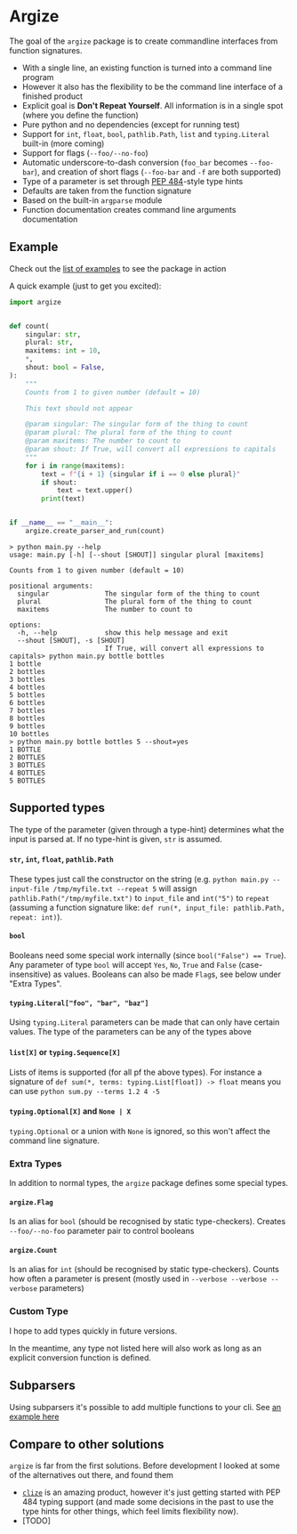 # Argize

The goal of the `argize` package is to create commandline interfaces from function signatures.

- With a single line, an existing function is turned into a command line program
- However it also has the flexibility to be the command line interface of a finished product
- Explicit goal is **Don't Repeat Yourself**. All information is in a single spot (where you define the function)
- Pure python and no dependencies (except for running test)
- Support for `int`, `float`, `bool`, `pathlib.Path`, `list` and `typing.Literal` built-in (more coming)
- Support for flags (`--foo/--no-foo`)
- Automatic underscore-to-dash conversion (`foo_bar` becomes `--foo-bar`), and creation of short flags (`--foo-bar` and `-f` are both supported)
- Type of a parameter is set through [PEP 484][2]-style type hints
- Defaults are taken from the function signature
- Based on the built-in `argparse` module
- Function documentation creates command line arguments documentation


## Example
Check out the [list of examples][3] to see the package in action


A quick example (just to get you excited):
```python
import argize


def count(
    singular: str,
    plural: str,
    maxitems: int = 10,
    *,
    shout: bool = False,
):
    """
    Counts from 1 to given number (default = 10)

    This text should not appear

    @param singular: The singular form of the thing to count
    @param plural: The plural form of the thing to count
    @param maxitems: The number to count to
    @param shout: If True, will convert all expressions to capitals
    """
    for i in range(maxitems):
        text = f"{i + 1} {singular if i == 0 else plural}"
        if shout:
            text = text.upper()
        print(text)


if __name__ == "__main__":
    argize.create_parser_and_run(count)
```

```console
> python main.py --help
usage: main.py [-h] [--shout [SHOUT]] singular plural [maxitems]

Counts from 1 to given number (default = 10)

positional arguments:
  singular              The singular form of the thing to count
  plural                The plural form of the thing to count
  maxitems              The number to count to

options:
  -h, --help            show this help message and exit
  --shout [SHOUT], -s [SHOUT]
                        If True, will convert all expressions to capitals> python main.py bottle bottles
1 bottle
2 bottles
3 bottles
4 bottles
5 bottles
6 bottles
7 bottles
8 bottles
9 bottles
10 bottles
> python main.py bottle bottles 5 --shout=yes
1 BOTTLE
2 BOTTLES
3 BOTTLES
4 BOTTLES
5 BOTTLES
```

## Supported types

The type of the parameter (given through a type-hint) determines what the input is parsed at.
If no type-hint is given, `str` is assumed.

#### `str`, `int`, `float`, `pathlib.Path`

These types just call the constructor on the string (e.g. `python main.py --input-file /tmp/myfile.txt --repeat 5` will assign `pathlib.Path("/tmp/myfile.txt")` to `input_file` and `int("5")` to `repeat` (assuming a function signature like: `def run(*, input_file: pathlib.Path, repeat: int)`).

#### `bool`

Booleans need some special work internally (since `bool("False") == True`). Any parameter of type `bool` will accept `Yes`, `No`, `True` and `False` (case-insensitive) as values.
Booleans can also be made `Flag`s, see below under "Extra Types".

#### `typing.Literal["foo", "bar", "baz"]`

Using `typing.Literal` parameters can be made that can only have certain values.
The type of the parameters can be any of the types above

#### `list[X]` or `typing.Sequence[X]`

Lists of items is supported (for all pf the above types). For instance a signature of `def sum(*, terms: typing.List[float]) -> float` means you can use `python sum.py --terms 1.2 4 -5`

#### `typing.Optional[X]` and `None | X`

`typing.Optional` or a union with `None` is ignored, so this won't affect the command line signature.


### Extra Types

In addition to normal types, the `argize` package defines some special types.

#### `argize.Flag`

Is an alias for `bool` (should be recognised by static type-checkers).
Creates `--foo/--no-foo` parameter pair to control booleans


#### `argize.Count`

Is an alias for `int` (should be recognised by static type-checkers).
Counts how often a parameter is present (mostly used in `--verbose --verbose --verbose` parameters)

### Custom Type

I hope to add types quickly in future versions.

In the meantime, any type not listed here will also work as long as an explicit conversion function is defined.

## Subparsers

Using subparsers it's possible to add multiple functions to your cli. See [an example here][5]


## Compare to other solutions

`argize` is far from the first solutions. Before development I looked at some of the alternatives out there, and found them
- [`clize`][4] is an amazing product, however it's just getting started with PEP 484 typing support (and made some decisions in the past to use the type hints for other things, which feel limits flexibility now).
- [TODO]

[1]: https://docs.python.org/3/library/typing.html#typing.Annotated
[2]: https://peps.python.org/pep-0484/
[3]: examples/
[4]: https://github.com/epsy/clize
[5]: examples/4_parse_groups.py
